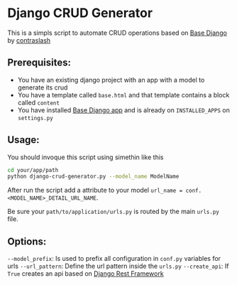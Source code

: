 # Django CRUD Generator

This is a simpls script to automate CRUD operations based on [Base Django](https://git.contraslash.com/ma0/base-django) 
by [contraslash](https://contraslash.com)
 
## Prerequisites:

- You have an existing django project with an app with a model to generate its crud
- You have a template called `base.html` and that template contains a block called `content`
- You have installed [Base Django app](https://git.contraslash.com/ma0/base-django)  and is already on `INSTALLED_APPS` on `settings.py`

## Usage:
You should invoque this script using simethin like this

```bash
cd your/app/path
python django-crud-generator.py --model_name ModelName
```

After run the script add a attribute to your model `url_name = conf.<MODEL_NAME>_DETAIL_URL_NAME`.

Be sure your `path/to/application/urls.py` is routed by the main `urls.py` file.

## Options:
`--model_prefix`: Is used to prefix all configuration in `conf.py` variables for urls
`--url_pattern`: Define the url pattern inside the `urls.py`
`--create_api`: If `True` creates an api based on [Django Rest Framework](http://www.django-rest-framework.org/)
